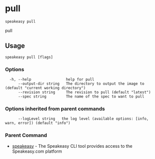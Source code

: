 # pull

`speakeasy pull`

pull

## Usage

```
speakeasy pull [flags]
```

### Options

```
  -h, --help                help for pull
      --output-dir string   The directory to output the image to (default "current working directory")
      --revision string     The revision to pull (default "latest")
      --spec string         The name of the spec to want to pull
```

### Options inherited from parent commands

```
      --logLevel string   the log level (available options: [info, warn, error]) (default "info")
```

### Parent Command

- [speakeasy](/docs/speakeasy-reference/cli/getting-started) - The Speakeasy CLI tool provides access to the Speakeasy.com platform
